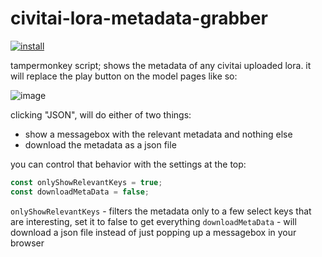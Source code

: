 # civitai-lora-metadata-grabber

[![install](https://user-images.githubusercontent.com/118488816/202579095-03336ed4-80ae-4066-b764-3636772a4fb6.png)](https://raw.githubusercontent.com/moonshinegloss/civitai-lora-metadata-grabber/main/civitai-lora-metadata.user.js)

tampermonkey script; shows the metadata of any civitai uploaded lora.
it will replace the play button on the model pages like so:

![image](https://github.com/moonshinegloss/civitai-lora-metadata-grabber/assets/118488816/e43edd6d-d066-4a28-a0a3-5ceb70facb7f)

clicking "JSON", will do either of two things:
- show a messagebox with the relevant metadata and nothing else
- download the metadata as a json file

you can control that behavior with the settings at the top:

```js
const onlyShowRelevantKeys = true;
const downloadMetaData = false;
```

`onlyShowRelevantKeys` - filters the metadata only to a few select keys that are interesting, set it to false to get everything
`downloadMetaData` - will download a json file instead of just popping up a messagebox in your browser
